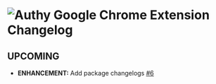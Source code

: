 # ![Authy Google Chrome Extension Changelog](https://img.shields.io/badge/Authy%20Google%20Chrome%20Extension-Package%20Changelog-blue.svg?style=for-the-badge)

## UPCOMING

- **ENHANCEMENT:** Add package changelogs [#6](https://github.com/AdmiringWorm/chocolatey-packages/issues/6)
